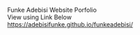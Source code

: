 Funke Adebisi Website Porfolio 
<br> View using Link Below<br>
https://adebisifunke.github.io/funkeadebisi/
